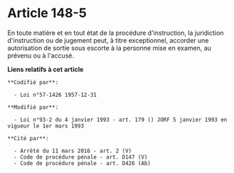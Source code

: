 # Article 148-5

En toute matière et en tout état de la procédure d'instruction, la juridiction d'instruction ou de jugement peut, à titre
exceptionnel, accorder une autorisation de sortie sous escorte à la personne mise en examen, au prévenu ou à l'accusé.

**Liens relatifs à cet article**

	**Codifié par**:

	  - Loi n°57-1426 1957-12-31

	**Modifié par**:

	  - Loi n°93-2 du 4 janvier 1993 - art. 179 () JORF 5 janvier 1993 en vigueur le 1er mars 1993

	**Cité par**:

	  - Arrêté du 11 mars 2016 - art. 2 (V)
	  - Code de procédure pénale - art. D147 (V)
	  - Code de procédure pénale - art. D426 (Ab)
